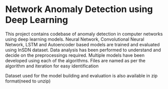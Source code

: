 # Network Anomaly Detection using Deep Learning
This project contains codebase of anomaly detection in computer networks using deep learning models. Neural Network, Convolutional Neural Network, LSTM and Autoencoder based models are trained and evaluated using InSDN dataset. Data analysis has been performed to understand and decide on the preprocessings required. Multiple models have been developed using each of the algorithms.
Files are named as per the algorithm and iteration for easy identification 

Dataset used for the model building and evaluation is also available in zip format(need to unzip)
